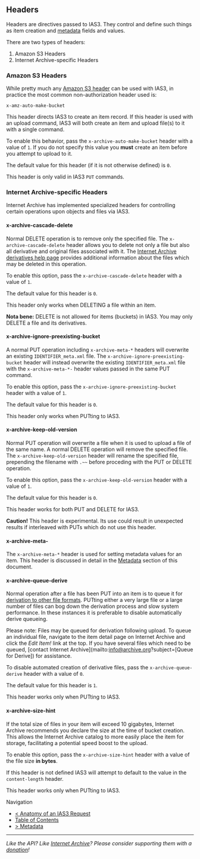 ## Headers

Headers are directives passed to IAS3. They control and define such things as item creation and [metadata](./metadata.md) fields and values.

There are two types of headers:

1. Amazon S3 Headers
1. Internet Archive-specific Headers

### Amazon S3 Headers

While pretty much any [Amazon S3 header](http://docs.aws.amazon.com/AmazonS3/latest/API/RESTCommonRequestHeaders.html) can be used with IAS3, in practice the most common non-authorization header used is:

    x-amz-auto-make-bucket

This header directs IAS3 to create an item record. If this header is used with an upload command, IAS3 will both create an item and upload file(s) to it with a single command.

To enable this behavior, pass the `x-archive-auto-make-bucket` header with a value of `1`. If you do not specify this value you **must** create an item before you attempt to upload to it. 

The default value for this header (if it is not otherwise defined) is `0`. 

This header is only valid in IAS3 `PUT` commands.

### Internet Archive-specific Headers

Internet Archive has implemented specialized headers for controlling certain operations upon objects and files via IAS3.

#### x-archive-cascade-delete

Normal DELETE operation is to remove only the specified file. The `x-archive-cascade-delete` header allows you to delete not only a file but also all derivative and original files associated with it. The [Internet Archive derivatives help page](http://www.archive.org/help/derivatives.php) provides additional information about the files which may be deleted in this operation.

To enable this option, pass the `x-archive-cascade-delete` header with a value of `1`. 

The default value for this header is `0`.

This header only works when DELETING a file within an item. 

**Nota bene:** DELETE is not allowed for items (buckets) in IAS3. You may only DELETE a file and its derivatives.

#### x-archive-ignore-preexisting-bucket

A normal PUT operation including `x-archive-meta-*` headers will overwrite an existing `IDENTIFIER_meta.xml` file. The `x-archive-ignore-preexisting-bucket` header will instead overwrite the existing `IDENTIFIER_meta.xml` file with the `x-archive-meta-*-` header values passed in the same PUT command.

To enable this option, pass the `x-archive-ignore-preexisting-bucket` header with a value of `1`. 

The default value for this header is `0`.

This header only works when PUTting to IAS3.

#### x-archive-keep-old-version

Normal PUT operation will overwrite a file when it is used to upload a file of the same name. A normal DELETE operation will remove the specified file. The `x-archive-keep-old-version` header will rename the specified file, prepending the filename with `.~~` before proceding with the PUT or DELETE operation.

To enable this option, pass the `x-archive-keep-old-version` header with a value of `1`. 

The default value for this header is `0`.

This header works for both PUT and DELETE for IAS3.

**Caution!** This header is experimental. Its use could result in unexpected results if interleaved with PUTs which do not use this header.

#### x-archive-meta-

The `x-archive-meta-*` header is used for setting metadata values for an item. This header is discussed in detail in the [Metadata](./metadata.md) section of this document.

#### x-archive-queue-derive

Normal operation after a file has been PUT into an item is to queue it for [derivation to other file formats](http://www.archive.org/help/derivatives.php). PUTting either a very large file or a large number of files can bog down the derivation process and slow system performance. In these instances it is preferable to disable automatically derive queueing.

Please note: Files may be queued for derivation following upload. To queue an individual file, navigate to the item detail page on Internet Archive and click the _Edit Item!_ link at the top. If you have several files which need to be queued, [contact Internet Archive](mailto:info@archive.org?subject=[Queue for Derive]) for assistance.

To disable automated creation of derivative files, pass the `x-archive-queue-derive` header with a value of `0`. 

The default value for this header is `1`.

This header works only when PUTting to IAS3.

#### x-archive-size-hint

If the total size of files in your item will exceed 10 gigabytes, Internet Archive recommends you declare the size at the time of bucket creation. This allows the Internet Archive catalog to more easily place the item for storage, facilitating a potential speed boost to the upload.

To enable this option, pass the `x-archive-size-hint` header with a value of the file size **in bytes**.

If this header is not defined IAS3 will attempt to default to the value in the `content-length` header.

This header works only when PUTting to IAS3.

Navigation

* [< Anatomy of an IAS3 Request](https://github.com/vmbrasseur/IAS3API/blob/master/requestanatomy.md)
* [Table of Contents](https://github.com/vmbrasseur/IAS3API)
* [> Metadata](https://github.com/vmbrasseur/IAS3API/blob/master/metadata.md)

-----

_Like the API? Like [Internet Archive](http://archive.org)? Please consider supporting them with a [donation](http://archive.org/donate/)!_


